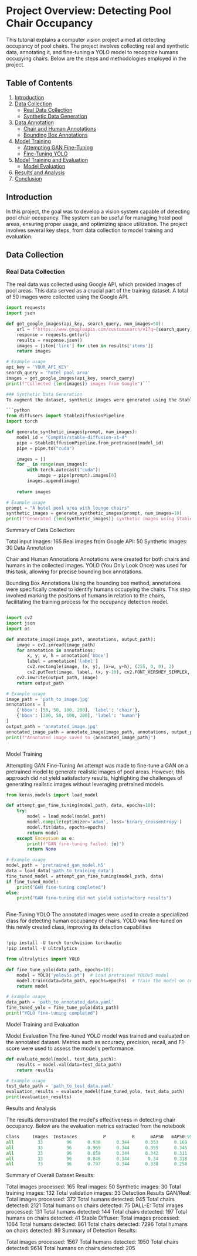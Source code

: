 # Project Overview: Detecting Pool Chair Occupancy

This tutorial explains a computer vision project aimed at detecting occupancy of pool chairs. The project involves collecting real and synthetic data, annotating it, and fine-tuning a YOLO model to recognize humans occupying chairs. Below are the steps and methodologies employed in the project.

## Table of Contents
1. [Introduction](#introduction)
2. [Data Collection](#data-collection)
    - [Real Data Collection](#real-data-collection)
    - [Synthetic Data Generation](#synthetic-data-generation)
3. [Data Annotation](#data-annotation)
    - [Chair and Human Annotations](#chair-and-human-annotations)
    - [Bounding Box Annotations](#bounding-box-annotations)
4. [Model Training](#model-training)
    - [Attempting GAN Fine-Tuning](#attempting-gan-fine-tuning)
    - [Fine-Tuning YOLO](#fine-tuning-yolo)
5. [Model Training and Evaluation](#model-training-and-evaluation)
    - [Model Evaluation](#model-evaluation)
6. [Results and Analysis](#results-and-analysis)
7. [Conclusion](#conclusion)

## Introduction

In this project, the goal was to develop a vision system capable of detecting pool chair occupancy. The system can be useful for managing hotel pool areas, ensuring proper usage, and optimizing space utilization. The project involves several key steps, from data collection to model training and evaluation.

## Data Collection

### Real Data Collection

The real data was collected using Google API, which provided images of pool areas. This data served as a crucial part of the training dataset. A total of 50 images were collected using the Google API.

```python
import requests
import json

def get_google_images(api_key, search_query, num_images=50):
    url = f"https://www.googleapis.com/customsearch/v1?q={search_query}&key={api_key}&cx=YOUR_CX_ID&searchType=image&num={num_images}"
    response = requests.get(url)
    results = response.json()
    images = [item['link'] for item in results['items']]
    return images

# Example usage
api_key = 'YOUR_API_KEY'
search_query = 'hotel pool area'
images = get_google_images(api_key, search_query)
print(f"Collected {len(images)} images from Google")```

### Synthetic Data Generation
To augment the dataset, synthetic images were generated using the Stable Diffuser model from OpenAI and DALL-E. These models helped create diverse scenarios of pool chairs and human interactions, enriching the dataset. A total of 30 synthetic images were generated (10 from each model).

```python
from diffusers import StableDiffusionPipeline
import torch

def generate_synthetic_images(prompt, num_images):
    model_id = "CompVis/stable-diffusion-v1-4"
    pipe = StableDiffusionPipeline.from_pretrained(model_id)
    pipe = pipe.to("cuda")

    images = []
    for _ in range(num_images):
        with torch.autocast("cuda"):
            image = pipe(prompt).images[0]
        images.append(image)
    
    return images

# Example usage
prompt = "A hotel pool area with lounge chairs"
synthetic_images = generate_synthetic_images(prompt, num_images=10)
print(f"Generated {len(synthetic_images)} synthetic images using Stable Diffusion")
```
Summary of Data Collection:

Total input images: 165
Real images from Google API: 50
Synthetic images: 30
Data Annotation

Chair and Human Annotations
Annotations were created for both chairs and humans in the collected images. YOLO (You Only Look Once) was used for this task, allowing for precise bounding box annotations.

Bounding Box Annotations
Using the bounding box method, annotations were specifically created to identify humans occupying the chairs. This step involved marking the positions of humans in relation to the chairs, facilitating the training process for the occupancy detection model.

```python

import cv2
import json
import os

def annotate_image(image_path, annotations, output_path):
    image = cv2.imread(image_path)
    for annotation in annotations:
        x, y, w, h = annotation['bbox']
        label = annotation['label']
        cv2.rectangle(image, (x, y), (x+w, y+h), (255, 0, 0), 2)
        cv2.putText(image, label, (x, y-10), cv2.FONT_HERSHEY_SIMPLEX, 0.9, (255, 0, 0), 2)
    cv2.imwrite(output_path, image)
    return output_path

# Example usage
image_path = 'path_to_image.jpg'
annotations = [
    {'bbox': [50, 50, 100, 200], 'label': 'chair'},
    {'bbox': [200, 50, 100, 200], 'label': 'human'}
]
output_path = 'annotated_image.jpg'
annotated_image_path = annotate_image(image_path, annotations, output_path)
print(f"Annotated image saved to {annotated_image_path}")



```
Model Training

Attempting GAN Fine-Tuning
An attempt was made to fine-tune a GAN on a pretrained model to generate realistic images of pool areas. However, this approach did not yield satisfactory results, highlighting the challenges of generating realistic images without leveraging pretrained models.


```python
from keras.models import load_model

def attempt_gan_fine_tuning(model_path, data, epochs=10):
    try:
        model = load_model(model_path)
        model.compile(optimizer='adam', loss='binary_crossentropy')
        model.fit(data, epochs=epochs)
        return model
    except Exception as e:
        print(f"GAN fine-tuning failed: {e}")
        return None

# Example usage
model_path = 'pretrained_gan_model.h5'
data = load_data('path_to_training_data')
fine_tuned_model = attempt_gan_fine_tuning(model_path, data)
if fine_tuned_model:
    print("GAN fine-tuning completed")
else:
    print("GAN fine-tuning did not yield satisfactory results")



```

Fine-Tuning YOLO
The annotated images were used to create a specialized class for detecting human occupancy of chairs. YOLO was fine-tuned on this newly created class, improving its detection capabilities


```python

!pip install -U torch torchvision torchaudio
!pip install -U ultralytics

from ultralytics import YOLO

def fine_tune_yolo(data_path, epochs=10):
    model = YOLO('yolov5s.pt')  # Load pretrained YOLOv5 model
    model.train(data=data_path, epochs=epochs)  # Train the model on custom data
    return model

# Example usage
data_path = 'path_to_annotated_data.yaml'
fine_tuned_yolo = fine_tune_yolo(data_path)
print("YOLO fine-tuning completed")


```


Model Training and Evaluation

Model Evaluation
The fine-tuned YOLO model was trained and evaluated on the annotated dataset. Metrics such as accuracy, precision, recall, and F1-score were used to assess the model's performance.

```python
def evaluate_model(model, test_data_path):
    results = model.val(data=test_data_path)
    return results

# Example usage
test_data_path = 'path_to_test_data.yaml'
evaluation_results = evaluate_model(fine_tuned_yolo, test_data_path)
print(evaluation_results)

```

Results and Analysis

The results demonstrated the model's effectiveness in detecting chair occupancy. Below are the evaluation metrics extracted from the notebook


```python
Class     Images  Instances          P          R      mAP50   mAP50-95
all         33         96      0.938      0.344      0.353      0.169
all         33         96      0.969      0.344      0.355      0.346
all         33         96      0.858      0.344      0.342      0.311
all         33         96      0.846      0.344       0.34      0.318
all         33         96      0.797      0.344      0.338      0.258


```

Summary of Overall Dataset Results:

Total images processed: 165
Real images: 50
Synthetic images: 30
Total training images: 132
Total validation images: 33
Detection Results
GAN/Real:
Total images processed: 372
Total humans detected: 945
Total chairs detected: 2121
Total humans on chairs detected: 75
DALL-E:
Total images processed: 131
Total humans detected: 144
Total chairs detected: 197
Total humans on chairs detected: 41
Stable Diffuser:
Total images processed: 1064
Total humans detected: 861
Total chairs detected: 7296
Total humans on chairs detected: 89
Summary of Detection Results:

Total images processed: 1567
Total humans detected: 1950
Total chairs detected: 9614
Total humans on chairs detected: 205
